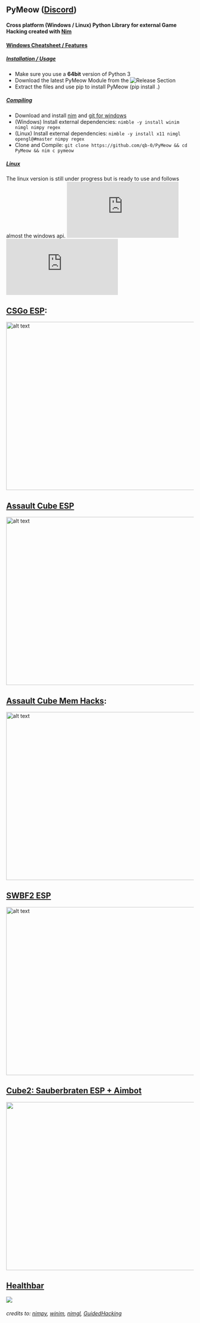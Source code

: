 ## PyMeow ([Discord](https://discord.gg/pUGxsAUj))
#### Cross platform (Windows / Linux) Python Library for external Game Hacking created with [Nim](https://nim-lang.org)

#### [Windows Cheatsheet / Features](https://github.com/qb-0/PyMeow/blob/master/cheatsheet.txt)

##### <ins>Installation / Usage</ins>
- Make sure you use a **64bit** version of Python 3
- Download the latest PyMeow Module from the ![Release Section](https://github.com/qb-0/PyMeow/releases)
- Extract the files and use pip to install PyMeow (pip install .)

##### <ins>Compiling</ins>
- Download and install [nim](https://nim-lang.org/install.html) and [git for windows](https://gitforwindows.org/)
- (Windows) Install external dependencies: `nimble -y install winim nimgl nimpy regex`
- (Linux) Install external dependencies: `nimble -y install x11 nimgl opengl@#master nimpy regex`
- Clone and Compile: `git clone https://github.com/qb-0/PyMeow && cd PyMeow && nim c pymeow`

##### <ins>Linux</ins>
The linux version is still under progress but is ready to use and follows almost the windows api.
![Linux Assault Cube ESP](https://github.com/qb-0/PyMeow/blob/master/examples/linux/ac_esp.py)
![CSGo ESP](https://github.com/qb-0/PyMeow/blob/master/examples/linux/csgo_esp.py)

## [CSGo ESP](https://github.com/qb-0/PyMeow/blob/master/examples/csgo_esp.py):
<img src="https://github.com/qb-0/PyMeow/blob/master/examples/screenshots/csgo_py.png" alt="alt text" width="650" height="450">

## [Assault Cube ESP](https://github.com/qb-0/PyMeow/blob/master/examples/ac_esp.py)
<img src="https://github.com/qb-0/PyMeow/blob/master/examples/screenshots/ac2_py.png" alt="alt text" width="650" height="450">

## [Assault Cube Mem Hacks](https://github.com/qb-0/PyMeow/blob/master/examples/ac_hacks.py):
<img src="https://github.com/qb-0/PyMeow/blob/master/examples/screenshots/ac_py.png" alt="alt text" width="650" height="450">

## [SWBF2 ESP](https://github.com/qb-0/PyMeow/blob/master/examples/swbf2_esp.py)
<img src="https://github.com/qb-0/PyMeow/blob/master/examples/screenshots/swbf_py.png" alt="alt text" width="650" height="450">

## [Cube2: Sauberbraten ESP + Aimbot](https://github.com/qb-0/PyMeow/blob/master/examples/sauerbraten_espaim.py)
[<img src="https://img.youtube.com/vi/7F_16FQURGc/maxresdefault.jpg" width="650" height="450">](https://youtu.be/7F_16FQURGc)

## [Healthbar](https://github.com/qb-0/PyMeow/blob/master/examples/healthbar.py)
![](https://github.com/qb-0/PyMeow/blob/master/examples/screenshots/healthbar.gif)

###### credits to: [nimpy](https://github.com/yglukhov/nimpy), [winim](https://github.com/khchen/winim), [nimgl](https://github.com/nimgl/nimgl), [GuidedHacking](https://guidedhacking.com)